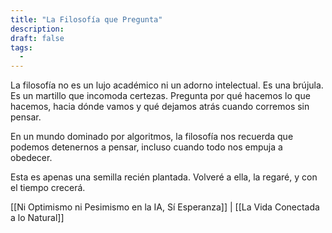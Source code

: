 ```yaml
---
title: "La Filosofía que Pregunta"
description:
draft: false
tags:
  -
---
```

La filosofía no es un lujo académico ni un adorno intelectual.
Es una brújula. Es un martillo que incomoda certezas. Pregunta por qué hacemos lo que hacemos, hacia dónde vamos y qué dejamos atrás cuando corremos sin pensar.

En un mundo dominado por algoritmos, la filosofía nos recuerda que podemos detenernos a pensar, incluso cuando todo nos empuja a obedecer.

Esta es apenas una semilla recién plantada. Volveré a ella, la regaré, y con el tiempo crecerá.

[[Ni Optimismo ni Pesimismo en la IA, Sí Esperanza]] | [[La Vida Conectada a lo Natural]]